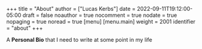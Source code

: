 +++
title = "About"
author = ["Lucas Kerbs"]
date = 2022-09-11T19:12:00-05:00
draft = false
noauthor = true
nocomment = true
nodate = true
nopaging = true
noread = true
[menu]
  [menu.main]
    weight = 2001
    identifier = "about"
+++

A **Personal Bio** that I need to write at some point in my life
